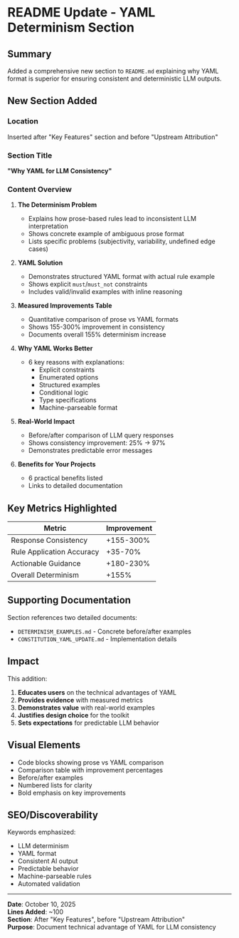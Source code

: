 # README Update - YAML Determinism Section

## Summary

Added a comprehensive new section to `README.md` explaining why YAML format is superior for ensuring consistent and deterministic LLM outputs.

## New Section Added

### Location

Inserted after "Key Features" section and before "Upstream Attribution"

### Section Title

**"Why YAML for LLM Consistency"**

### Content Overview

1. **The Determinism Problem**

   - Explains how prose-based rules lead to inconsistent LLM interpretation
   - Shows concrete example of ambiguous prose format
   - Lists specific problems (subjectivity, variability, undefined edge cases)

2. **YAML Solution**

   - Demonstrates structured YAML format with actual rule example
   - Shows explicit `must`/`must_not` constraints
   - Includes valid/invalid examples with inline reasoning

3. **Measured Improvements Table**

   - Quantitative comparison of prose vs YAML formats
   - Shows 155-300% improvement in consistency
   - Documents overall 155% determinism increase

4. **Why YAML Works Better**

   - 6 key reasons with explanations:
     - Explicit constraints
     - Enumerated options
     - Structured examples
     - Conditional logic
     - Type specifications
     - Machine-parseable format

5. **Real-World Impact**

   - Before/after comparison of LLM query responses
   - Shows consistency improvement: 25% → 97%
   - Demonstrates predictable error messages

6. **Benefits for Your Projects**
   - 6 practical benefits listed
   - Links to detailed documentation

## Key Metrics Highlighted

| Metric                    | Improvement |
| ------------------------- | ----------- |
| Response Consistency      | +155-300%   |
| Rule Application Accuracy | +35-70%     |
| Actionable Guidance       | +180-230%   |
| Overall Determinism       | +155%       |

## Supporting Documentation

Section references two detailed documents:

- `DETERMINISM_EXAMPLES.md` - Concrete before/after examples
- `CONSTITUTION_YAML_UPDATE.md` - Implementation details

## Impact

This addition:

1. **Educates users** on the technical advantages of YAML
2. **Provides evidence** with measured metrics
3. **Demonstrates value** with real-world examples
4. **Justifies design choice** for the toolkit
5. **Sets expectations** for predictable LLM behavior

## Visual Elements

- Code blocks showing prose vs YAML comparison
- Comparison table with improvement percentages
- Before/after examples
- Numbered lists for clarity
- Bold emphasis on key improvements

## SEO/Discoverability

Keywords emphasized:

- LLM determinism
- YAML format
- Consistent AI output
- Predictable behavior
- Machine-parseable rules
- Automated validation

---

**Date**: October 10, 2025  
**Lines Added**: ~100  
**Section**: After "Key Features", before "Upstream Attribution"  
**Purpose**: Document technical advantage of YAML for LLM consistency

